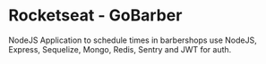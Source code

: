# Rocketseat - GoBarber

NodeJS Application to schedule times in barbershops use NodeJS, Express, Sequelize, Mongo, Redis, Sentry and JWT for auth.
